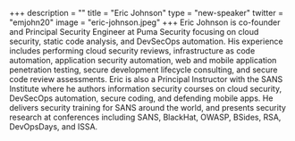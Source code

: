 +++
description = ""
title = "Eric Johnson"
type = "new-speaker"
twitter = "emjohn20"
image = "eric-johnson.jpeg"
+++
Eric Johnson is co-founder and Principal Security Engineer at Puma Security focusing on cloud security, static code analysis, and DevSecOps automation. His experience includes performing cloud security reviews, infrastructure as code automation, application security automation, web and mobile application penetration testing, secure development lifecycle consulting, and secure code review assessments. Eric is also a Principal Instructor with the SANS Institute where he authors information security courses on cloud security, DevSecOps automation, secure coding, and defending mobile apps. He delivers security training for SANS around the world, and presents security research at conferences including SANS, BlackHat, OWASP, BSides, RSA, DevOpsDays, and ISSA.